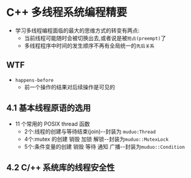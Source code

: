 # C++ 多线程系统编程精要
- 学习多线程编程面临的最大的思维方式的转变有两点:
  - 当前线程可能随时会被切换出去,或者说是被`抢占(preempt)`了
  - 多线程程序中时间的发生顺序不再有全局统一的`先后关系`

## WTF
- `happens-before`
  - 前一个操作的结果对后续操作是可见的

## 4.1 基本线程原语的选用
- 11 个常用的 POSIX thread 函数
  - 2个:线程的创建与等待结束(join)--封装为 `muduo:Thread`
  - 4个:mutex 的创建 销毁 加锁 解锁--封装为`muduo::MutexLock`
  - 5个:条件变量的创建 销毁 等待 通知 广播--封装为`muduo::Condition`

## 4.2 C/++ 系统库的线程安全性
